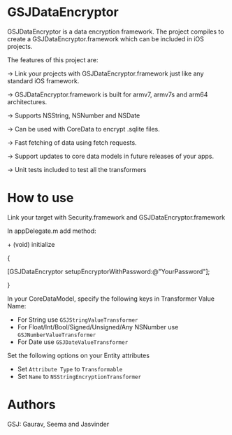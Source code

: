 GSJDataEncryptor
================

GSJDataEncryptor is a data encryption framework. The project compiles to create a GSJDataEncryptor.framework which can be included in iOS projects.

The features of this project are:

-> Link your projects with GSJDataEncryptor.framework just like any standard iOS framework.

-> GSJDataEncryptor.framework is built for armv7, armv7s and arm64 architectures.

-> Supports NSString, NSNumber and NSDate

-> Can be used with CoreData to encrypt .sqlite files.

-> Fast fetching of data using fetch requests.

-> Support updates to core data models in future releases of your apps.

-> Unit tests included to test all the transformers


How to use
==========
Link your target with Security.framework and GSJDataEncryptor.framework

In appDelegate.m add method:

\+ (void) initialize

{

  [GSJDataEncryptor setupEncryptorWithPassword:@"YourPassword"];

}


In your CoreDataModel, specify the following keys in Transformer Value Name:

* For String use `GSJStringValueTransformer`
* For Float/Int/Bool/Signed/Unsigned/Any NSNumber use `GSJNumberValueTransformer`
* For Date use `GSJDateValueTransformer`



Set the following options on your Entity attributes

* Set `Attribute Type` to `Transformable`
* Set `Name` to `NSStringEncryptionTransformer`
 


Authors
=======
GSJ: Gaurav, Seema and Jasvinder
